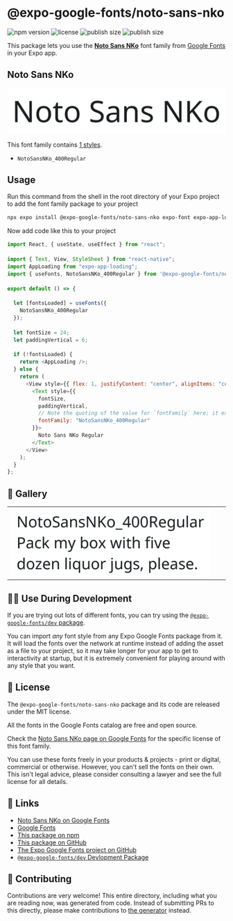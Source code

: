 # @expo-google-fonts/noto-sans-nko

![npm version](https://flat.badgen.net/npm/v/@expo-google-fonts/noto-sans-nko)
![license](https://flat.badgen.net/github/license/expo/google-fonts)
![publish size](https://flat.badgen.net/packagephobia/install/@expo-google-fonts/noto-sans-nko)
![publish size](https://flat.badgen.net/packagephobia/publish/@expo-google-fonts/noto-sans-nko)

This package lets you use the [**Noto Sans NKo**](https://fonts.google.com/specimen/Noto+Sans+NKo) font family from [Google Fonts](https://fonts.google.com/) in your Expo app.

## Noto Sans NKo

![Noto Sans NKo](./font-family.png)

This font family contains [1 styles](#-gallery).

- `NotoSansNKo_400Regular`

## Usage

Run this command from the shell in the root directory of your Expo project to add the font family package to your project

```sh
npx expo install @expo-google-fonts/noto-sans-nko expo-font expo-app-loading
```

Now add code like this to your project

```js
import React, { useState, useEffect } from "react";

import { Text, View, StyleSheet } from "react-native";
import AppLoading from "expo-app-loading";
import { useFonts, NotoSansNKo_400Regular } from '@expo-google-fonts/noto-sans-nko';

export default () => {

  let [fontsLoaded] = useFonts({
    NotoSansNKo_400Regular
  });

  let fontSize = 24;
  let paddingVertical = 6;

  if (!fontsLoaded) {
    return <AppLoading />;
  } else {
    return (
      <View style={{ flex: 1, justifyContent: "center", alignItems: "center" }}>
        <Text style={{
          fontSize,
          paddingVertical,
          // Note the quoting of the value for `fontFamily` here; it expects a string!
          fontFamily: "NotoSansNKo_400Regular"
        }}>
          Noto Sans NKo Regular
        </Text>
      </View>
    );
  }
};
```

## 🔡 Gallery


||||
|-|-|-|
|![NotoSansNKo_400Regular](./NotoSansNKo_400Regular.ttf.png)||||


## 👩‍💻 Use During Development

If you are trying out lots of different fonts, you can try using the [`@expo-google-fonts/dev` package](https://github.com/expo/google-fonts/tree/master/font-packages/dev#readme).

You can import _any_ font style from any Expo Google Fonts package from it. It will load the fonts over the network at runtime instead of adding the asset as a file to your project, so it may take longer for your app to get to interactivity at startup, but it is extremely convenient for playing around with any style that you want.


## 📖 License

The `@expo-google-fonts/noto-sans-nko` package and its code are released under the MIT license.

All the fonts in the Google Fonts catalog are free and open source.

Check the [Noto Sans NKo page on Google Fonts](https://fonts.google.com/specimen/Noto+Sans+NKo) for the specific license of this font family.

You can use these fonts freely in your products & projects - print or digital, commercial or otherwise. However, you can't sell the fonts on their own. This isn't legal advice, please consider consulting a lawyer and see the full license for all details.

## 🔗 Links

- [Noto Sans NKo on Google Fonts](https://fonts.google.com/specimen/Noto+Sans+NKo)
- [Google Fonts](https://fonts.google.com/)
- [This package on npm](https://www.npmjs.com/package/@expo-google-fonts/noto-sans-nko)
- [This package on GitHub](https://github.com/expo/google-fonts/tree/master/font-packages/noto-sans-nko)
- [The Expo Google Fonts project on GitHub](https://github.com/expo/google-fonts)
- [`@expo-google-fonts/dev` Devlopment Package](https://github.com/expo/google-fonts/tree/master/font-packages/dev)

## 🤝 Contributing

Contributions are very welcome! This entire directory, including what you are reading now, was generated from code. Instead of submitting PRs to this directly, please make contributions to [the generator](https://github.com/expo/google-fonts/tree/master/packages/generator) instead.
